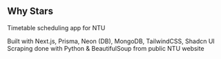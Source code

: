 ## Why Stars

Timetable scheduling app for NTU   

Built with Next.js, Prisma, Neon (DB), MongoDB, TailwindCSS, Shadcn UI   
Scraping done with Python & BeautifulSoup from public NTU website